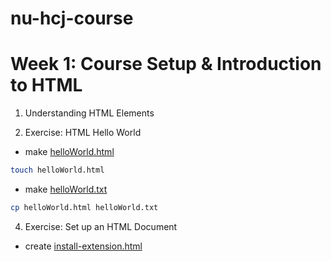 # nu-hcj-course

# Week 1: Course Setup & Introduction to HTML

1. Understanding HTML Elements

2. Exercise: HTML Hello World

- make [helloWorld.html](helloWorld.html)

```bash
touch helloWorld.html
```

- make [helloWorld.txt](helloWorld.txt)

```bash
cp helloWorld.html helloWorld.txt
```

4. Exercise: Set up an HTML Document

- create [install-extension.html](install-extension.html)